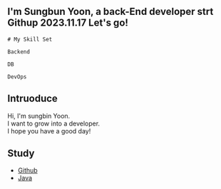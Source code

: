 ## I'm Sungbun Yoon, a back-End developer strt Githup 2023.11.17 Let's go!
```
# My Skill Set 

Backend

DB

DevOps
```

## Intruoduce
Hi, I'm sungbin Yoon.  
I want to grow into a developer.   
I hope you have a good day!


## Study
- [Github](GithubToUse/README.md)
- [Java](Java/README.md)

